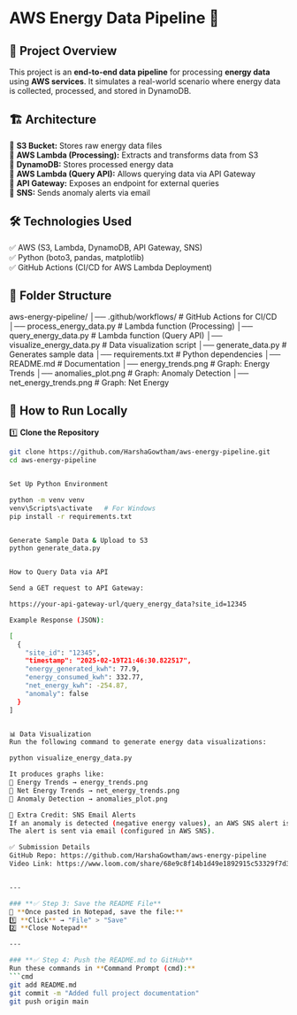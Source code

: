 # AWS Energy Data Pipeline 🚀  

## 📌 Project Overview  
This project is an **end-to-end data pipeline** for processing **energy data** using **AWS services**. It simulates a real-world scenario where energy data is collected, processed, and stored in DynamoDB.  

## 🏗️ Architecture  
🔹 **S3 Bucket:** Stores raw energy data files  
🔹 **AWS Lambda (Processing):** Extracts and transforms data from S3  
🔹 **DynamoDB:** Stores processed energy data  
🔹 **AWS Lambda (Query API):** Allows querying data via API Gateway  
🔹 **API Gateway:** Exposes an endpoint for external queries  
🔹 **SNS:** Sends anomaly alerts via email  

## 🛠️ Technologies Used  
✅ AWS (S3, Lambda, DynamoDB, API Gateway, SNS)  
✅ Python (boto3, pandas, matplotlib)  
✅ GitHub Actions (CI/CD for AWS Lambda Deployment)  

## 📂 Folder Structure  
aws-energy-pipeline/ │── .github/workflows/ # GitHub Actions for CI/CD
│── process_energy_data.py # Lambda function (Processing)
│── query_energy_data.py # Lambda function (Query API)
│── visualize_energy_data.py # Data visualization script
│── generate_data.py # Generates sample data
│── requirements.txt # Python dependencies
│── README.md # Documentation
│── energy_trends.png # Graph: Energy Trends
│── anomalies_plot.png # Graph: Anomaly Detection
│── net_energy_trends.png # Graph: Net Energy



## 🚀 How to Run Locally  
1️⃣ **Clone the Repository**  
```sh
git clone https://github.com/HarshaGowtham/aws-energy-pipeline.git
cd aws-energy-pipeline


Set Up Python Environment

python -m venv venv
venv\Scripts\activate   # For Windows
pip install -r requirements.txt


Generate Sample Data & Upload to S3
python generate_data.py


How to Query Data via API

Send a GET request to API Gateway:

https://your-api-gateway-url/query_energy_data?site_id=12345

Example Response (JSON):

[
  {
    "site_id": "12345",
    "timestamp": "2025-02-19T21:46:30.822517",
    "energy_generated_kwh": 77.9,
    "energy_consumed_kwh": 332.77,
    "net_energy_kwh": -254.87,
    "anomaly": false
  }
]


📊 Data Visualization
Run the following command to generate energy data visualizations:

python visualize_energy_data.py

It produces graphs like:
📌 Energy Trends → energy_trends.png
📌 Net Energy Trends → net_energy_trends.png
📌 Anomaly Detection → anomalies_plot.png

🔔 Extra Credit: SNS Email Alerts
If an anomaly is detected (negative energy values), an AWS SNS alert is triggered.
The alert is sent via email (configured in AWS SNS).

✅ Submission Details
GitHub Repo: https://github.com/HarshaGowtham/aws-energy-pipeline
Video Link: https://www.loom.com/share/68e9c8f14b1d49e1892915c53329f7d3


---

### **✅ Step 3: Save the README File**  
📌 **Once pasted in Notepad, save the file:**  
1️⃣ **Click** → "File" > "Save"  
2️⃣ **Close Notepad**  

---

### **✅ Step 4: Push the README.md to GitHub**
Run these commands in **Command Prompt (cmd):**  
```cmd
git add README.md
git commit -m "Added full project documentation"
git push origin main



